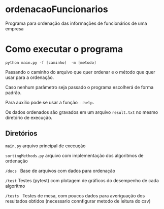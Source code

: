 # ordenacaoFuncionarios
Programa para ordenação das informações de funcionários de uma empresa

# Como executar o programa

 ``python main.py -f [caminho]  -m [metodo]``

Passando o caminho do arquivo que quer ordenar e o método que quer usar para a ordenação. 

Caso nenhum parâmetro seja passado o programa escolherá de forma padrão. 

Para auxílio pode se usar a função ``--help. ``

Os dados ordenados são gravados em um arquivo ``result.txt`` no mesmo diretório de execução. 

## Diretórios

``main.py`` arquivo principal de execução

``sortingMethods.py`` arquivo com implementação dos algoritmos de ordenação 

``/docs ``
  Base de arquivos com dados para ordenação

``/test``
  Testes (pytest) com plotagem de gráficos do desempenho de cada algoritmo 

``/tests ``
  Testes de mesa, com poucos dados para averiguação dos resultados obtidos (necessario connfigurar metodo de leitura do csv)

